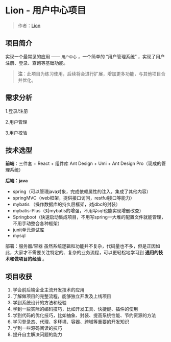 # Lion - 用户中心项目

> 作者：[Lion](https://github.com/Lick0920)
## 项目简介
实现一个最常见的应用 —— `用户中心` ，一个简单的 “用户管理系统” ，实现了用户注册、登录、查询等基础功能。

> **注**：此项目为练习使用，后续将会进行扩展，增加更多功能，与其他项目合并优化。
## 需求分析

1.登录/注册

2.用户管理

3.用户校验

## 技术选型

**前端**：三件套 + React + 组件库 Ant Design + Umi + Ant Design Pro（现成的管理系统）

**后端：java**

- spring（可以管理java对象，完成依赖属性的注入，集成了其他内容）
- springMVC（web框架，提供接口访问，restful接口等能力）
-  mybatis （操作数据库的持久层框架，对jdbc的封装）
- mybatis-Plus（对mybatis的增强，不用写sql也能实现增删改查）
- Springboot（快速启动集成项目，不用写spring一大堆的配置文件就能管理，不用手动整合各种框架）
-  junit单元测试库
-  mysql

部署：服务器/容器
虽然系统逻辑和功能并不复杂，代码量也不多，但是正因如此，大家才不需要关注特定的、复杂的业务流程，可以更轻松地学习到 **通用的技术和做项目的经验** 。

## 项目收获

1. 学会前后端企业主流开发技术的应用
2. 了解做项目的完整流程，能够独立开发及上线项目
3. 学到系统设计的方法和经验
4. 学到一些实际的编码技巧，比如开发工具、快捷键、插件的使用
5. 学到代码的优化技巧，比如抽象、封装、提高系统性能、节约资源的方法
6. 学习登录态、代理、多环境、容器、跨域等重要的开发知识
7. 学到一些源码阅读的技巧
8. 提升自主解决问题的能力
